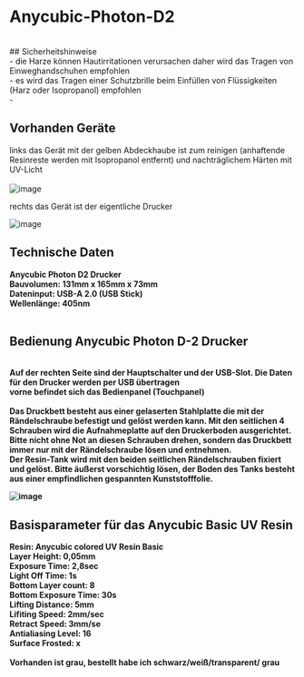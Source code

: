 # Anycubic-Photon-D2<br>
<br>
## Sicherheitshinweise<br>
- die Harze können Hautirritationen verursachen daher wird das Tragen von Einweghandschuhen empfohlen<br>
- es wird das Tragen einer Schutzbrille beim Einfüllen von Flüssigkeiten (Harz oder Isopropanol) empfohlen<br>
- 

## Vorhanden Geräte
links das Gerät mit der gelben Abdeckhaube ist zum reinigen (anhaftende Resinreste werden mit Isopropanol entfernt) und nachträglichem Härten mit UV-Licht<br>
<br>
![image](https://github.com/makerspace-wi/Anycubic-Photon-D2/assets/126797902/80e512b4-5a34-4ffb-9f82-badab4c5515c)


rechts das Gerät ist der eigentliche Drucker<br>


![image](https://github.com/makerspace-wi/Anycubic-Photon-D2/assets/126797902/92d574fc-f1d7-408b-8994-8d4bbd0884aa)
<br>
## Technische Daten
<b>Anycubic Photon D2 Drucker<b><br>
  Bauvolumen: 131mm x 165mm x 73mm <br>
  Dateninput: USB-A 2.0 (USB Stick) <br>
  Wellenlänge: 405nm <br>
<br>  





## Bedienung Anycubic Photon D-2 Drucker<br>
  <br>
Auf der rechten Seite sind der Hauptschalter und der USB-Slot. Die Daten für den Drucker werden per USB übertragen<br>
vorne befindet sich das Bedienpanel (Touchpanel)<br>
<br>
Das Druckbett besteht aus einer gelaserten Stahlplatte die mit der Rändelschraube befestigt und gelöst werden kann. Mit den seitlichen 4 Schrauben wird die Aufnahmeplatte auf den Druckerboden ausgerichtet. Bitte nicht ohne Not an diesen Schrauben drehen, sondern das Druckbett immer nur mit der Rändelschraube lösen und entnehmen.<br>
Der Resin-Tank wird mit den beiden seitlichen Rändelschrauben fixiert und gelöst. Bitte äußerst vorschichtig lösen, der Boden des Tanks besteht aus einer empfindlichen gespannten Kunststofffolie.<br>

![image](https://github.com/makerspace-wi/Anycubic-Photon-D2/assets/126797902/8564bbf8-2598-436a-9f87-0dad66c61348)




## Basisparameter für das Anycubic Basic UV Resin<br>
Resin: Anycubic colored UV Resin Basic<br>
Layer Height: 0,05mm<br>
Exposure Time: 2,8sec<br>
Light Off Time: 1s<br>
Bottom Layer count: 8<br>
Bottom Exposure Time: 30s<br>
Lifting Distance: 5mm<br>
Lifiting Speed: 2mm/sec<br>
Retract Speed: 3mm/se<br>
Antialiasing Level: 16<br>
Surface Frosted: x<br>
<br>
Vorhanden ist grau, bestellt habe ich schwarz/weiß/transparent/ grau<br>



